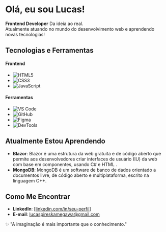 # Olá, eu sou Lucas!

**Frontend Developer** Da ideia ao real.  
Atualmente atuando no mundo do desenvolvimento web e aprendendo novas tecnologias!


## **Tecnologias e Ferramentas**
#### Frontend
- ![HTML5](https://img.shields.io/badge/HTML5-E34F26?style=flat&logo=html5&logoColor=white) 
- ![CSS3](https://img.shields.io/badge/CSS3-1572B6?style=flat&logo=css3&logoColor=white) 
- ![JavaScript](https://img.shields.io/badge/JavaScript-F7DF1E?style=flat&logo=javascript&logoColor=white) 

#### Ferramentas
- ![VS Code](https://img.shields.io/badge/VS_Code-0078D4?style=flat&logo=visual-studio-code&logoColor=white) 
- ![GitHub](https://img.shields.io/badge/GitHub-181717?style=flat&logo=github&logoColor=white) 
- ![Figma](https://img.shields.io/badge/Figma-B023BD?style=flat&logo=figma&logoColor=white) 
- ![DevTools](https://img.shields.io/badge/DevTools-4CAF50?style=flat&logo=googlechrome&logoColor=white) 

## **Atualmente Estou Aprendendo**

- **Blazor**: Blazor é uma estrutura da web gratuita e de código aberto que permite aos desenvolvedores criar interfaces de usuário (IU) da web com base em componentes, usando C# e HTML .
- **MongoDB**: MongoDB é um software de banco de dados orientado a documentos livre, de código aberto e multiplataforma, escrito na linguagem C++.

## **Como Me Encontrar**

- **LinkedIn**: [[linkedin.com/in/seu-perfil](https://linkedin.com/in/seu-perfil)]  
- **E-mail**: lucaspireskamegawa@gmail.com

✨ "A imaginação é mais importante que o conhecimento."  
